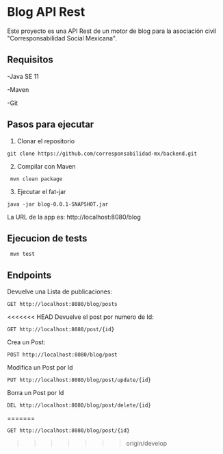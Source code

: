 # Blog API Rest

Este proyecto es una API Rest de un motor de blog para la asociación civil "Corresponsabilidad Social Mexicana".

## Requisitos

-Java SE 11

-Maven

-Git

## Pasos para ejecutar

 1. Clonar el repositorio
```
git clone https://github.com/corresponsabilidad-mx/backend.git
```
 2. Compilar con Maven
```
 mvn clean package
```
3. Ejecutar el fat-jar
```
java -jar blog-0.0.1-SNAPSHOT.jar
```
La URL de la app es: http://localhost:8080/blog

## Ejecucion de tests

```
 mvn test
```

## Endpoints

Devuelve una Lista de publicaciones:
```
GET http://localhost:8080/blog/posts
```
<<<<<<< HEAD
Devuelve el post por numero de Id:
```
GET http://localhost:8080/post/{id}
```
Crea un Post:
```
POST http://localhost:8080/blog/post
```
Modifica un Post por Id
```
PUT http://localhost:8080/blog/post/update/{id}
```
Borra un Post por Id
```
DEL http://localhost:8080/blog/post/delete/{id}
```
=======
```
GET http://localhost:8080/blog/post/{id}
```




>>>>>>> origin/develop

